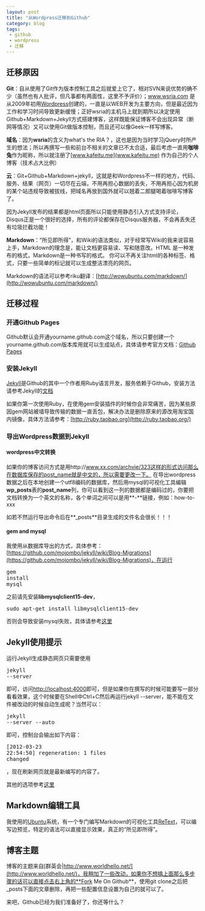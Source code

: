```yaml
---
layout: post
title: "从Wordpress迁移到Github"
category: blog
tags:
 - github
 - wordpress
 - 迁移
---
```


## 迁移原因
**Git**：自从使用了Git作为版本控制工具之后就爱上它了，相对SVN来说优势的确不少（虽然也有人批评，但凡事都有两面性，这里不予评价）；www.wsria.com 是从2009年初用[Wordpress](http://wordpress.com/)创建的，一直是以WEB开发为主要方向，但是最近因为工作和学习时间导致更新缓慢；正好wsria的主机马上就到期所以决定使用Github+Markdown+Jekyll方式搭建博客，这样既能保证博客不会出现异常（断网等情况）又可以使用Git做版本控制，而且还可以像Geek一样写博客。

**域名**：因为**wsria**的含义为what's the RIA？，这也是因为当时学习jQuery时所产生的想法；所以再撰写一些和前台不相关的文章已不太合适，最后考虑一直用**咖啡兔**作为昵称，所以就注册了[www.kafeitu.me](www.kafeitu.me) 作为自己的个人博客（技术占大比例）

**云**：Git+Github+Markdown+jekyll，这就是和Wordpress不一样的地方，代码、服务、结果（网页）一切尽在云端，不用再担心数据的丢失，不用再担心因为机房的某个站违规导致被拔线，把域名再放到国外就可以翘着二郎腿喝着咖啡写博客了。

因为Jekyll发布的结果都是html页面所以只能使用静态引入方式支持评论，Disqus正是一个很好的选择，所有的评论都保存在Disqus服务器，不会再丢失还有垃圾拦截功能！

**Markdown**：“所见即所得”，和Wiki的语法类似，对于经常写Wiki的我来说容易上手，Markdown的理念是，能让文档更容易读、写和随意改。HTML 是一种发布的格式，Markdown是一种书写的格式。
你可以不再关注html的各种标签、格式，只要一些简单的标记就可以生成整洁漂亮的网页。

Markdown的语法可以参考riku翻译：[http://wowubuntu.com/markdown/](http://wowubuntu.com/markdown/)

## 迁移过程
### 开通Github Pages
Github默认会开通yourname.github.com这个域名，所以只要创建一个yourname.github.com版本库用就可以生成站点，具体请参考官方文档：[Github Pages](http://pages.github.com/)

### 安装Jekyll
[Jekyll](https://github.com/mojombo/jekyll)是Github的其中一个作者用Ruby语言开发，服务依赖于Github，安装方法请参考Jekyll的[文档](https://github.com/mojombo/jekyll)

如果你第一次使用Ruby，在使用gem安装插件的时候你会非常痛苦，因为某些原因gem网站被墙导致传输的数据一直丢包，解决办法是删除原来的源改用淘宝国内镜像，具体方法请参考：[http://ruby.taobao.org](http://ruby.taobao.org/)

### 导出Wordpress数据到Jekyll
#### wordpress中文转换
如果你的博客访问方式是用http://www.xx.com/archvie/323这样的形式访问那么在数据库保存的post_name就是中文的，所以需要更改一下。
在导出wordpress数据之后在本地创建一个utf8编码的数据库，然后用mysql的可视化工具编辑**wp_posts**表的**post_name**列，你可以看到这一列的数据都是编码过的，你要把文档转换为一个英文的名称，各个单词之间可以是用**-**链接，例如：how-to-xxx

如若不然运行导出命令后在**_posts**目录生成的文件名会很长！！！

#### gem and mysql
我使用从数据库导出的方式，具体参考：[https://github.com/mojombo/jekyll/wiki/Blog-Migrations](https://github.com/mojombo/jekyll/wiki/Blog-Migrations)，在运行<pre>gem install mysql</pre>之前请先安装**libmysqlclient15-dev**，
<pre>sudo apt-get install libmysqlclient15-dev</pre>
否则会导致安装mysql失败，具体请参考[这里](http://stackoverflow.com/questions/9816745/convert-wordpress-to-jekyll-has-a-error-of-ruby-mysql/9821988#9821988)

## Jekyll使用提示
运行Jekyll生成静态网页只需要使用<pre>jekyll --server</pre>即可，访问[http://localhost:4000](http://localhost:4000)即可，但是如果你在撰写的时候可能要写一部分看看效果，这个时候要在Shell中Ctrl+C然后再运行jekyll --server，能不能在文件被改动的时候自动生成呢？当然可以：<pre>jekyll --server --auto</pre>即可，控制台会输出如下内容：<pre>[2012-03-23 22:54:50] regeneration: 1 files changed</pre>，现在刷新网页就是最新编写的内容了。

其他的选项参考[这里](https://github.com/mojombo/jekyll/wiki/configuration)

## Markdown编辑工具
我使用的[Ubuntu](http://www.ubuntu.com, "Ubuntu Desktop x64")系统，有一个专门编写Markdown的可视化工具[ReText](http://sourceforge.net/p/retext/home/ReText/)，可以编写边预览，特定的语法可以直接显示效果，真正的“所见即所得”。

## 博客主题
博客的主题来自[群英会|http://www.worldhello.net/](http://www.worldhello.net/)，我稍加了一些改动，如果你不想搞上面那么多步骤的话可以直接点击右上角的**Fork Me On Github**，使用git clone之后把_posts下面的文章删除，再把一些配置信息设置为自己的就可以了。

来吧，Github已经为我们准备好了，你还等什么？

